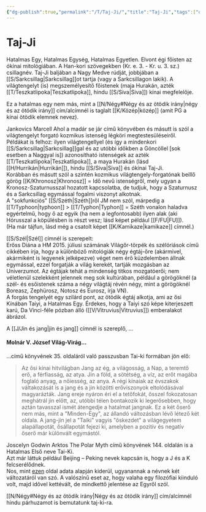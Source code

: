 ```yaml
---
{"dg-publish":true,"permalink":"/T/Taj-Ji/","title":"Taj-Ji","tags":["dg_uploaded"],"created":"2023-11-05T01:20","updated":"2023-11-05T01:20"}
---
```



# Taj-Ji

Hatalmas Egy, Hatalmas Egység, Hatalmas Egyetlen. Elvont égi főisten az ókínai mitológiában. A Han-kori szövegekben (Kr. e. 3. - Kr. u. 3. sz.) csillagnév. Taj-Ji baljában a Nagy Medve rúdját, jobbjában a [[S/Sarkcsillag\|Sarkcsillag]]ot tartja (vagy a Sarkcsillagon lakik). A világtengelyt (is) megszemélyesítő főistenek (maja Hurakán, azték [[T/Teszkatlipoka\|Teszkatlipoka]], hindu [[S/Siva\|Siva]]) kínai megfelelője.  

Ez a hatalmas egy nem más, mint a [[N/Négy#Négy és az ötödik irány\|négy és az ötödik irány]] cím/alcímnél is taglalt [[K/Közép\|közép]] (amit PG a kínai ötödik elemnek nevez).  

Jankovics Marcell Ahol a madár se jár című könyvében és másutt is szól a világtengelyt forgató kozmikus istenség légköri megtestesüléseiről. Példákat is felhoz: ilyen világtengellyel (és így a mindenkori [[S/Sarkcsillag\|Sarkcsillag]]gal és az utóbbi időkben a Göncöllel \[sok esetben a Naggyal is\]) azonosítható istenségek az azték [[T/Teszkatlipoka\|Teszkatlipoka]], a maya Hurakán (lásd [[H/Hurrikán\|Hurrikán]]), hindu [[S/Siva\|Siva]] és ókínai Taj-Ji.  
Korábban és másutt szól a szintén kozmikus világtengely-forgatónak beillő görög [[K/Khronosz\|Khronosz]] = Idő nevű istenségről, mely ugyan a Kronosz-Szaturnusszal hozatott kapcsolatba, de tudjuk, hogy a Szaturnusz és a Sarkcsillag egymással fogalmi viszonyt alkotnak.  
A "sokfunkciós" [[S/Széth\|Széth]]ről JM nem szól, márpedig a [[T/Typhoon\|typhoon]] > [[T/Typhon\|Typhon]] = Széth vonalon haladva egyértelmű, hogy ő az egyik (ha nem a legfontosabb) ilyen alak (aki Hórusszal a köpülésben is részt vesz; lásd képet például [[F/FU\|FU]]).  
(Ha már tájfun, lásd még a csatolt képet [[K/Kamikaze\|kamikaze]] címnél.)  

[[S/Szél\|Szél]] címnél is szerepelt:  
Erőss Diána a HM 2015. júliusi számának Világőr-törpék és szélóriások című cikkében írja, hogy a különböző mitológiák négy égtáj-őre (akármivel, akármiként is legyenek jelképezve) véget nem érő küzdelemben állnak egymással, ezzel forgatják a világ kerekét, tartják mozgásban az Univerzumot. Az égtájak tehát a mindenség titkos mozgatóerői; nem véletlenül szelekként jelennek meg sok kultúrában, például a görögöknél (a szél- és esőistenek száma a négy világtáj révén négy, mint a görögöknél Boreasz, Zephürosz, Notosz és Eurosz, írja VN).  
A forgás tengelyét egy szilárd pont, az ötödik égtáj alkotja, ami az ősi Kínában Taiyi, a Hatalmas Egy. Érdekes, hogy a Taiyi szó képe kiterjeszett karú, Da Vinci-féle pózban álló ([[V/Vitruvius\|Vitruvius]]) emberalakot ábrázol.  

A [[J/Jin és jang\|jin és jang]] címnél is szereplő, ...

#### Molnár V. József Világ-Virág...

...című könyvének 35. oldaláról való passzusban Tai-ki formában jön elő:  
> Az ősi kínai hitvilágban Jang az ég, a világosság, a Nap, a teremtő erő, a férfiasság, az atya. Jin a föld, a sötétség, a víz, az erőt magába foglaló anyag, a nőiesség, az anya. A régi kínaiak az évszakok váltakozását is a jang és a jin közötti erőviszonyok eltolódásával magyarázták. Jang ereje nyáron éri el a tetőfokát, ősszel fokozatosan meghátrál jin előtt, az, utóbbi télen bontakozik ki legerősebben, hogy aztán tavasszal ismét átengedje a hatalmat jangnak. Ez a két őserő nem más, mint a "Minden-Egy", az állandó változásban lévő létező két oldala. A jang-jin jel a "Taiki" vagyis "őskezdet" a világegyetem alapállapotát, ősállapotát fejezi ki, amelyben a pozitív és negatív őserő már különvált egymástól.  

Joscelyn Godwin Arktos The Polar Myth című könyvének 144. oldalán is a Hatalmas Első neve Tai-Ki.  
Azt már láttuk például Beijing – Peking nevek kapcsán is, hogy a J és a K felcserélődnek.  
Nos, mint [ezen](https://en.m.wikipedia.org/wiki/Taiji_(philosophy)) oldal adata alapján kiderül, ugyanannak a névnek két változatáról van szó. A valószínű eset az, hogy valaha egy filozófiai kiinduló volt, majd idővel kettévált, de mindkettő jelentése az Egyről szól.  

[[N/Négy#Négy és az ötödik irány\|Négy és az ötödik irány]] cím/alcímnél hindu párhuzamot is bemutatunk taj-ki-ra.  